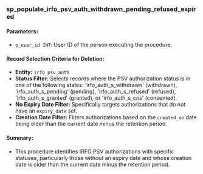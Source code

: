 ### sp_populate_irfo_psv_auth_withdrawn_pending_refused_expired

#### Parameters:
- `p_user_id INT`: User ID of the person executing the procedure.

#### Record Selection Criteria for Deletion:
- **Entity:** `irfo_psv_auth`
- **Status Filter:** Selects records where the PSV authorization status is in one of the following states: 'irfo_auth_s_withdrawn' (withdrawn), 'irfo_auth_s_pending' (pending), 'irfo_auth_s_refused' (refused), 'irfo_auth_s_granted' (granted), or 'irfo_auth_s_cns' (consented).
- **No Expiry Date Filter:** Specifically targets authorizations that do not have an `expiry_date` set.
- **Creation Date Filter:** Filters authorizations based on the `created_on` date being older than the current date minus the retention period.

#### Summary:
- This procedure identifies IRFO PSV authorizations with specific statuses, particularly those without an expiry date and whose creation date is older than the current date minus the retention period.
